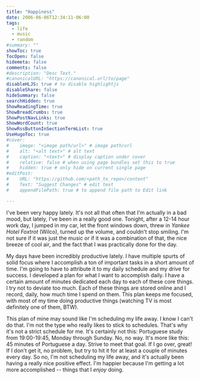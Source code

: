 ```yaml
---
title: "Happiness"
date: 2006-06-06T12:34:11-06:00
tags:
  - life
  - music
  - random
#summary: ""
showToc: true
TocOpen: false
hidemeta: false
comments: false
#description: "Desc Text."
#canonicalURL: "https://canonical.url/to/page"
disableHLJS: true # to disable highlightjs
disableShare: false
hideSummary: false
searchHidden: true
ShowReadingTime: true
ShowBreadCrumbs: true
ShowPostNavLinks: true
ShowWordCount: true
ShowRssButtonInSectionTermList: true
UseHugoToc: true
#cover:
#    image: "<image path/url>" # image path/url
#    alt: "<alt text>" # alt text
#    caption: "<text>" # display caption under cover
#    relative: false # when using page bundles set this to true
#    hidden: true # only hide on current single page
#editPost:
#    URL: "https://github.com/<path_to_repo>/content"
#    Text: "Suggest Changes" # edit text
#    appendFilePath: true # to append file path to Edit link

---
```


I've been very happy lately. It's not all that often that I'm actually in a bad mood, but lately, I've been in a really good one. Tonight, after a 12-14 hour work day, I jumped in my car, let the front windows down, threw in *Yankee Hotel Foxtrot* (Wilco), turned up the volume, and couldn't stop smiling. I'm not sure if it was just the music or if it was a combination of that, the nice breeze of cool air, and the fact that I was practically done for the day.

My days have been incredibly productive lately. I have multiple spurts of solid focus where I accomplish a ton of important tasks in a short amount of time. I'm going to have to attribute it to my daily schedule and my drive for success. I developed a plan for what I want to accomplish daily. I have a certain amount of minutes dedicated each day to each of these core things. I try not to deviate too much. Each of these things are stored online and I record, daily, how much time I spend on them. This plan keeps me focused, with most of my time doing productive things (watching TV is most definitely one of them, BTW).

This plan of mine may sound like I'm scheduling my life away. I know I can't do that. I'm not the type who really likes to stick to schedules. That's why it's not a strict schedule for me. It's certainly not this: Portuguese study from 19:00-19:45, Monday through Sunday. No, no way. It's more like this: 45 minutes of Portuguese a day. Strive to meet that goal. If I go over, great! If I don't get it, no problem, but try to hit it for at least a couple of minutes every day. So no, I'm not scheduling my life away, and it's actually been having a really nice positive effect. I'm happier because I'm getting a lot more accomplished -- things that I *enjoy* doing.
